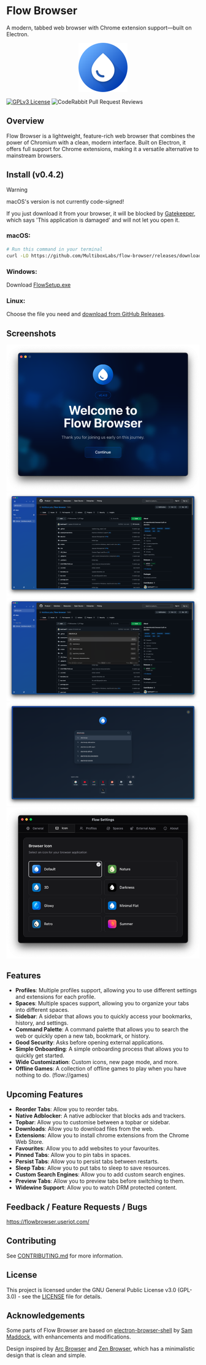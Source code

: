 # Flow Browser

A modern, tabbed web browser with Chrome extension support—built on Electron.

<p align="center">
  <img src="./electron/assets/AppIcon.png" width="128" height="128" alt="Flow Browser Logo" />
</p>

[![GPLv3 License](https://img.shields.io/badge/License-GPL%20v3-yellow.svg)](https://opensource.org/licenses/)
![CodeRabbit Pull Request Reviews](https://img.shields.io/coderabbit/prs/github/MultiboxLabs/flow-browser?utm_source=oss&utm_medium=github&utm_campaign=MultiboxLabs%2Fflow-browser&labelColor=171717&color=FF570A&link=https%3A%2F%2Fcoderabbit.ai&label=CodeRabbit+Reviews)

## Overview

Flow Browser is a lightweight, feature-rich web browser that combines the power of Chromium with a clean, modern interface. Built on Electron, it offers full support for Chrome extensions, making it a versatile alternative to mainstream browsers.

## Install (v0.4.2)

> [!WARNING]
>
> macOS's version is not currently code-signed!
>
> If you just download it from your browser, it will be blocked by [Gatekeeper](https://disable-gatekeeper.github.io/), which says 'This application is damaged' and will not let you open it.

### macOS:

```bash
# Run this command in your terminal
curl -LO https://github.com/MultiboxLabs/flow-browser/releases/download/v0.4.2/FlowInstaller.dmg && open .
```

### Windows:

Download [FlowSetup.exe](https://github.com/MultiboxLabs/flow-browser/releases/download/v0.4.2/FlowSetup.exe)

### Linux:

Choose the file you need and [download from GitHub Releases](https://github.com/MultiboxLabs/flow-browser/releases).

## Screenshots

![Onboarding - macOS](./assets/screenshots/beta-onboarding-1.png)
![Browser - macOS](./assets/screenshots/beta-browser-1.png)
![Command - macOS](./assets/screenshots/beta-command-1.png)
![New Tab - macOS](./assets/screenshots/beta-newtab-1.png)
![Settings - macOS](./assets/screenshots/beta-settings-1.png)

## Features

- **Profiles**: Multiple profiles support, allowing you to use different settings and extensions for each profile.
- **Spaces**: Multiple spaces support, allowing you to organize your tabs into different spaces.
- **Sidebar**: A sidebar that allows you to quickly access your bookmarks, history, and settings.
- **Command Palette**: A command palette that allows you to search the web or quickly open a new tab, bookmark, or history.
- **Good Security**: Asks before opening external applications.
- **Simple Onboarding**: A simple onboarding process that allows you to quickly get started.
- **Wide Customization**: Custom icons, new page mode, and more.
- **Offline Games**: A collection of offline games to play when you have nothing to do. (flow://games)

## Upcoming Features

- **Reorder Tabs**: Allow you to reorder tabs.
- **Native Adblocker**: A native adblocker that blocks ads and trackers.
- **Topbar**: Allow you to customise between a topbar or sidebar.
- **Downloads**: Allow you to download files from the web.
- **Extensions**: Allow you to install chrome extensions from the Chrome Web Store.
- **Favourites**: Allow you to add websites to your favourites.
- **Pinned Tabs**: Allow you to pin tabs in spaces.
- **Persist Tabs**: Allow you to persist tabs between restarts.
- **Sleep Tabs**: Allow you to put tabs to sleep to save resources.
- **Custom Search Engines**: Allow you to add custom search engines.
- **Preview Tabs**: Allow you to preview tabs before switching to them.
- **Widewine Support**: Allow you to watch DRM protected content.

## Feedback / Feature Requests / Bugs

https://flowbrowser.userjot.com/

## Contributing

See [CONTRIBUTING.md](./CONTRIBUTING.md) for more information.

## License

This project is licensed under the GNU General Public License v3.0 (GPL-3.0) - see the [LICENSE](./LICENSE) file for details.

## Acknowledgements

Some parts of Flow Browser are based on [electron-browser-shell](https://github.com/samuelmaddock/electron-browser-shell) by [Sam Maddock](https://github.com/samuelmaddock), with enhancements and modifications.

Design inspired by [Arc Browser](https://arc.net) and [Zen Browser](https://zen-browser.app/), which has a minimalistic design that is clean and simple.
